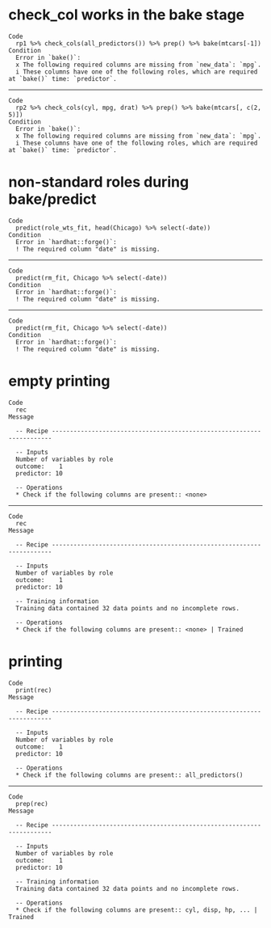 # check_col works in the bake stage

    Code
      rp1 %>% check_cols(all_predictors()) %>% prep() %>% bake(mtcars[-1])
    Condition
      Error in `bake()`:
      x The following required columns are missing from `new_data`: `mpg`.
      i These columns have one of the following roles, which are required at `bake()` time: `predictor`.

---

    Code
      rp2 %>% check_cols(cyl, mpg, drat) %>% prep() %>% bake(mtcars[, c(2, 5)])
    Condition
      Error in `bake()`:
      x The following required columns are missing from `new_data`: `mpg`.
      i These columns have one of the following roles, which are required at `bake()` time: `predictor`.

# non-standard roles during bake/predict

    Code
      predict(role_wts_fit, head(Chicago) %>% select(-date))
    Condition
      Error in `hardhat::forge()`:
      ! The required column "date" is missing.

---

    Code
      predict(rm_fit, Chicago %>% select(-date))
    Condition
      Error in `hardhat::forge()`:
      ! The required column "date" is missing.

---

    Code
      predict(rm_fit, Chicago %>% select(-date))
    Condition
      Error in `hardhat::forge()`:
      ! The required column "date" is missing.

# empty printing

    Code
      rec
    Message
      
      -- Recipe ----------------------------------------------------------------------
      
      -- Inputs 
      Number of variables by role
      outcome:    1
      predictor: 10
      
      -- Operations 
      * Check if the following columns are present:: <none>

---

    Code
      rec
    Message
      
      -- Recipe ----------------------------------------------------------------------
      
      -- Inputs 
      Number of variables by role
      outcome:    1
      predictor: 10
      
      -- Training information 
      Training data contained 32 data points and no incomplete rows.
      
      -- Operations 
      * Check if the following columns are present:: <none> | Trained

# printing

    Code
      print(rec)
    Message
      
      -- Recipe ----------------------------------------------------------------------
      
      -- Inputs 
      Number of variables by role
      outcome:    1
      predictor: 10
      
      -- Operations 
      * Check if the following columns are present:: all_predictors()

---

    Code
      prep(rec)
    Message
      
      -- Recipe ----------------------------------------------------------------------
      
      -- Inputs 
      Number of variables by role
      outcome:    1
      predictor: 10
      
      -- Training information 
      Training data contained 32 data points and no incomplete rows.
      
      -- Operations 
      * Check if the following columns are present:: cyl, disp, hp, ... | Trained

